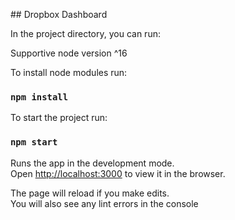 \## Dropbox Dashboard

In the project directory, you can run:

Supportive node version ^16

To install node modules run:

### `npm install`

To start the project run:

### `npm start`

Runs the app in the development mode.\
Open [http://localhost:3000](http://localhost:3000) to view it in the browser.

The page will reload if you make edits.\
You will also see any lint errors in the console
